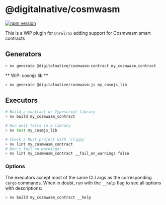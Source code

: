 # @digitalnative/cosmwasm

[![npm version](https://badge.fury.io/js/%40nxrs%2Fcargo.svg)](https://badge.fury.io/js/%40digitalnative%2Fcosmwasm)

This is a WIP plugin for `@nrwl/nx` adding support for Cosmwasm smart contracts

## Generators

```sh
> nx generate @digitalnative/cosmwasm:contract my_cosmwasm_contract
```

** WIP: cosmjs lib **
```sh
> nx generate @digitalnative/cosmwasm:js my_cosmjs_lib
```

## Executors

```sh
# Build a contract or Typescript library
> nx build my_cosmwasm_contract

# Run unit tests in a library
> nx test my_cosmjs_lib

# Check a Rust project with `clippy`
> nx lint my_cosmwasm_contract
# Don't fail on warnings:
> nx lint my_cosmwasm_contract __fail_on_warnings false
```

### Options

The executors accept most of the same CLI args as the corresponding `cargo` commands. When in doubt, run with the `__help` flag to see all options with descriptions:

```sh
> nx build my_cosmwasm_contract __help
```
